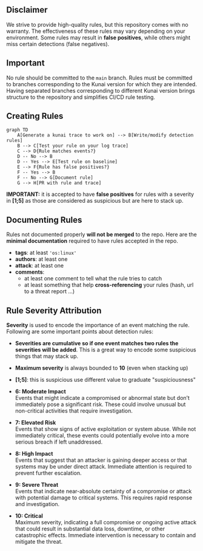 ## Disclaimer

We strive to provide high-quality rules, but this repository comes with no warranty. The effectiveness of these rules may vary depending on your environment. Some rules may result in **false positives**, while others might miss certain detections (false negatives).

## Important

No rule should be committed to the `main` branch. Rules must be committed to branches corresponding to the Kunai version for which they are intended. Having separated branches corresponding to different Kunai version brings structure to the repository and simplifies CI/CD rule testing.

## Creating Rules

```mermaid
graph TD
    A[Generate a kunai trace to work on] --> B[Write/modify detection rules]
    B --> C[Test your rule on your log trace]
    C --> D{Rule matches events?}
    D -- No --> B
    D -- Yes --> E[Test rule on baseline]
    E --> F{Rule has false positives?}
    F -- Yes --> B
    F -- No --> G[Document rule]
    G --> H[PR with rule and trace]
```

**IMPORTANT:** it is accepted to have **false positives** for rules with a severity in **[1;5]** as those are considered as suspicious but are here to stack up.

## Documenting Rules

Rules not documented properly **will not be merged** to the repo. Here are the **minimal documentation** required to have rules accepted in the repo.
* **tags**: at least `'os:linux'`
* **authors**: at least one
* **attack**: at least one
* **comments**:
    * at least one comment to tell what the rule tries to catch
    * at least something that help **cross-referencing** your rules (hash, url to a threat report ...)

## Rule Severity Attribution

**Severity** is used to encode the importance of an event matching the rule. Following are some important points about detection rules:

- **Severities are cumulative so if one event matches two rules the severities will be added**. This is a great way to encode some suspicious things that may stack up.
- **Maximum severity** is always bounded to **10** (even when stacking up)
- **[1;5]**: this is suspicious use different value to graduate "suspiciousness"
- **6: Moderate Impact**  
  Events that might indicate a compromised or abnormal state but don’t immediately pose a significant risk. These could involve unusual but non-critical activities that require investigation.

- **7: Elevated Risk**  
  Events that show signs of active exploitation or system abuse. While not immediately critical, these events could potentially evolve into a more serious breach if left unaddressed.

- **8: High Impact**  
  Events that suggest that an attacker is gaining deeper access or that systems may be under direct attack. Immediate attention is required to prevent further escalation.

- **9: Severe Threat**  
  Events that indicate near-absolute certainty of a compromise or attack with potential damage to critical systems. This requires rapid response and investigation.

- **10: Critical**  
  Maximum severity, indicating a full compromise or ongoing active attack that could result in substantial data loss, downtime, or other catastrophic effects. Immediate intervention is necessary to contain and mitigate the threat.
